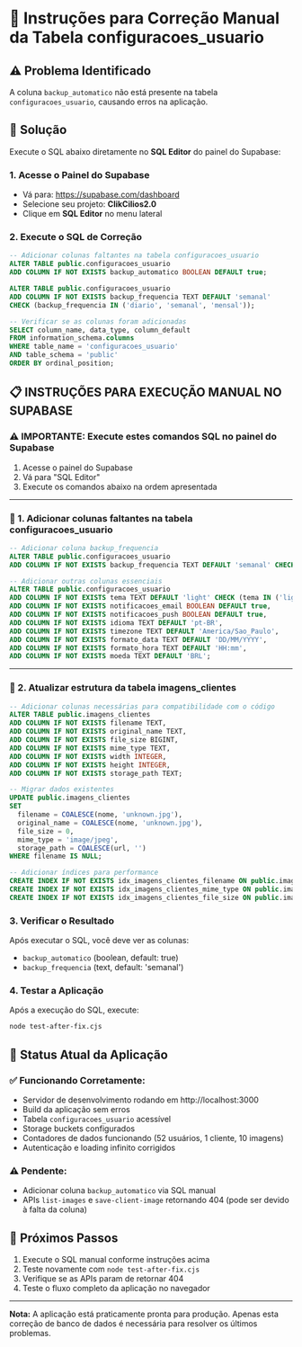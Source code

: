 # 🔧 Instruções para Correção Manual da Tabela configuracoes_usuario

## ⚠️ Problema Identificado
A coluna `backup_automatico` não está presente na tabela `configuracoes_usuario`, causando erros na aplicação.

## 🎯 Solução
Execute o SQL abaixo diretamente no **SQL Editor** do painel do Supabase:

### 1. Acesse o Painel do Supabase
- Vá para: https://supabase.com/dashboard
- Selecione seu projeto: **ClikCilios2.0**
- Clique em **SQL Editor** no menu lateral

### 2. Execute o SQL de Correção
```sql
-- Adicionar colunas faltantes na tabela configuracoes_usuario
ALTER TABLE public.configuracoes_usuario 
ADD COLUMN IF NOT EXISTS backup_automatico BOOLEAN DEFAULT true;

ALTER TABLE public.configuracoes_usuario 
ADD COLUMN IF NOT EXISTS backup_frequencia TEXT DEFAULT 'semanal' 
CHECK (backup_frequencia IN ('diario', 'semanal', 'mensal'));

-- Verificar se as colunas foram adicionadas
SELECT column_name, data_type, column_default 
FROM information_schema.columns 
WHERE table_name = 'configuracoes_usuario' 
AND table_schema = 'public'
ORDER BY ordinal_position;
```

## 📋 INSTRUÇÕES PARA EXECUÇÃO MANUAL NO SUPABASE

### ⚠️ IMPORTANTE: Execute estes comandos SQL no painel do Supabase

1. Acesse o painel do Supabase
2. Vá para "SQL Editor"
3. Execute os comandos abaixo na ordem apresentada

---

### 🔧 1. Adicionar colunas faltantes na tabela configuracoes_usuario

```sql
-- Adicionar coluna backup_frequencia
ALTER TABLE public.configuracoes_usuario 
ADD COLUMN IF NOT EXISTS backup_frequencia TEXT DEFAULT 'semanal' CHECK (backup_frequencia IN ('diario', 'semanal', 'mensal'));

-- Adicionar outras colunas essenciais
ALTER TABLE public.configuracoes_usuario 
ADD COLUMN IF NOT EXISTS tema TEXT DEFAULT 'light' CHECK (tema IN ('light', 'dark', 'auto')),
ADD COLUMN IF NOT EXISTS notificacoes_email BOOLEAN DEFAULT true,
ADD COLUMN IF NOT EXISTS notificacoes_push BOOLEAN DEFAULT true,
ADD COLUMN IF NOT EXISTS idioma TEXT DEFAULT 'pt-BR',
ADD COLUMN IF NOT EXISTS timezone TEXT DEFAULT 'America/Sao_Paulo',
ADD COLUMN IF NOT EXISTS formato_data TEXT DEFAULT 'DD/MM/YYYY',
ADD COLUMN IF NOT EXISTS formato_hora TEXT DEFAULT 'HH:mm',
ADD COLUMN IF NOT EXISTS moeda TEXT DEFAULT 'BRL';
```

---

### 🔧 2. Atualizar estrutura da tabela imagens_clientes

```sql
-- Adicionar colunas necessárias para compatibilidade com o código
ALTER TABLE public.imagens_clientes 
ADD COLUMN IF NOT EXISTS filename TEXT,
ADD COLUMN IF NOT EXISTS original_name TEXT,
ADD COLUMN IF NOT EXISTS file_size BIGINT,
ADD COLUMN IF NOT EXISTS mime_type TEXT,
ADD COLUMN IF NOT EXISTS width INTEGER,
ADD COLUMN IF NOT EXISTS height INTEGER,
ADD COLUMN IF NOT EXISTS storage_path TEXT;

-- Migrar dados existentes
UPDATE public.imagens_clientes 
SET 
  filename = COALESCE(nome, 'unknown.jpg'),
  original_name = COALESCE(nome, 'unknown.jpg'),
  file_size = 0,
  mime_type = 'image/jpeg',
  storage_path = COALESCE(url, '')
WHERE filename IS NULL;

-- Adicionar índices para performance
CREATE INDEX IF NOT EXISTS idx_imagens_clientes_filename ON public.imagens_clientes(filename);
CREATE INDEX IF NOT EXISTS idx_imagens_clientes_mime_type ON public.imagens_clientes(mime_type);
CREATE INDEX IF NOT EXISTS idx_imagens_clientes_file_size ON public.imagens_clientes(file_size);
```

### 3. Verificar o Resultado
Após executar o SQL, você deve ver as colunas:
- `backup_automatico` (boolean, default: true)
- `backup_frequencia` (text, default: 'semanal')

### 4. Testar a Aplicação
Após a execução do SQL, execute:
```bash
node test-after-fix.cjs
```

## 🚀 Status Atual da Aplicação

### ✅ Funcionando Corretamente:
- Servidor de desenvolvimento rodando em http://localhost:3000
- Build da aplicação sem erros
- Tabela `configuracoes_usuario` acessível
- Storage buckets configurados
- Contadores de dados funcionando (52 usuários, 1 cliente, 10 imagens)
- Autenticação e loading infinito corrigidos

### ⚠️ Pendente:
- Adicionar coluna `backup_automatico` via SQL manual
- APIs `list-images` e `save-client-image` retornando 404 (pode ser devido à falta da coluna)

## 📝 Próximos Passos
1. Execute o SQL manual conforme instruções acima
2. Teste novamente com `node test-after-fix.cjs`
3. Verifique se as APIs param de retornar 404
4. Teste o fluxo completo da aplicação no navegador

---

**Nota:** A aplicação está praticamente pronta para produção. Apenas esta correção de banco de dados é necessária para resolver os últimos problemas.